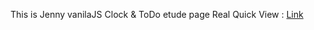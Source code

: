 
This is Jenny vanilaJS Clock & ToDo etude page
Real Quick View : <a href="https://yyoooona.github.io/vanilaJS/">Link </a>
